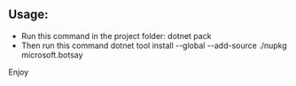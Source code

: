## Usage:
  - Run this command in the project folder: dotnet pack
  - Then run this command dotnet tool install --global --add-source ./nupkg microsoft.botsay

Enjoy
